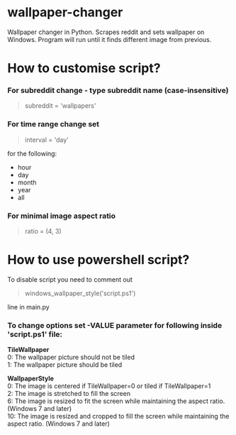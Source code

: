 
# wallpaper-changer
Wallpaper changer in Python. Scrapes reddit and sets wallpaper on Windows. Program will run until it finds different image from previous.

# How to customise script?
### For subreddit change - type subreddit name (case-insensitive)
>subreddit = 'wallpapers'  

### For time range change set
>interval = 'day'

for the following:
 - hour
 - day
 - month
 - year
 - all

### For minimal image aspect ratio
>ratio = (4, 3)

# How to use powershell script?
To disable script you need to comment out
>windows_wallpaper_style('script.ps1')

line in main.py

### To change options set -VALUE parameter for following inside 'script.ps1' file:

**TileWallpaper**\
0: The wallpaper picture should not be tiled\
1: The wallpaper picture should be tiled

**WallpaperStyle**\
0: The image is centered if TileWallpaper=0 or tiled if TileWallpaper=1\
2: The image is stretched to fill the screen\
6: The image is resized to fit the screen while maintaining the aspect
ratio. (Windows 7 and later)\
10: The image is resized and cropped to fill the screen while maintaining
the aspect ratio. (Windows 7 and later)